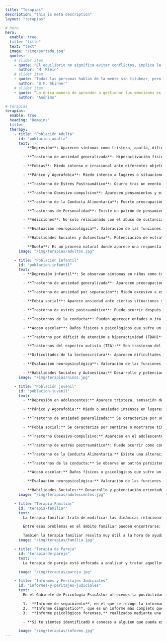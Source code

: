 ```yaml
---
title: "Terapias"
description: "this is meta description"
layout: "terapias"

# hero
hero:
  enable: true
  title: "title"
  text: "text"
  image: "/img/portada.jpg"
  quotes:
    # slider item
    - quote: "El equilibrio no significa evitar conflictos, implica la fuerza para tolerar emociones dolorosas y poder manejarlas"
      author: "M. Klein"
    # slider item
    - quote: "Todas las personas hablan de la mente sin titubear, pero se quedan perplejas cuando les pide que la definan"
      author: "B.F. Skinner"
    # slider item
    - quote: “La única manera de aprender a gestionar tus emociones es sintiéndolas, no evitándolas”
      author: "Anónimo"

# terapias
terapias:
  enable: true
  heading: "Domains"
  title:
  therapy:
    - title: "Población Adulta"
      id: "poblacion-adulta"
      text: |-
        - **Depresión**: Aparecen síntomas como tristeza, apatía, dificultad en la toma de decisiones, desmotivación o desesperanza hacia el futuro

        - **Trastorno de ansiedad generalizada**: Hiperactivación fisiológica (palpitaciones, nerviosismo, dificultad para respirar, tensión muscular, insomnio, preocupaciones constantes, etc.)

        - **Fobias**: Miedo intenso e irracional ante diferentes objetos o situaciones, como por ejemplo insectos o lugares cerrados

        - **Pánico y Agorafobia**: Miedo intenso a lugares o situaciones que podrían causar pánico, con sensación de no poder escapar o con miedo a tener un ataque de pánico. Dificultad para sentirse seguro en público o entre multitudes, lo que puede provocar una incapacidad para salir de casa.

        - **Trastorno de Estrés Postraumático**: Ocurre tras un evento traumático, en ocasiones donde la persona pudo temer por su vida (como una agresión) o ante sucesos muy significativos en su vida (como la muerte de un ser querido o tras una situación de acoso). Aparece una hiperactivación fisiológica (nerviosismo, palpitaciones, dificultad para respirar, etc.), evitación de situaciones o personas que puedan recordarle el evento y reexperimentación de este (pensamientos recurrentes acerca de lo que pasó)

        - **Trastorno Obsesivo-compulsivo**: Aparecen pensamientos y miedos no deseados de manera repetitiva, junto con comportamientos para que este malestar desaparezca, llegando a interferir en actividades diarias y provocando gran sufrimiento emocional.

        - **Trastorno de la Conducta Alimentaria**: Fuerte preocupación por el peso, la imagen corporal y la alimentación, asociada a una angustia y malestar emocional, y junto a conductas alimentarias no saludables.

        - **Trastornos de Personalidad**: Existe un patrón de pensamientos y comportamientos marcado y poco saludable, con dificultades para relacionarse en diferentes situaciones y con las demás personas, por lo que puede causar problemas y limitaciones importantes en las relaciones, en las actividades sociales o en el trabajo.

        - **Adicciones**: No solo relacionado con el abuso de sustancias, sino también a conductas nocivas que afectan tanto para la persona como a su entorno. Por ejemplo: el abuso de alcohol, tabaco, psicofármacos, cannabis, cocaína, juego, compras, adicciones emocionales, etc.

        - **Evaluación neuropsicológica**: Valoración de las funciones cognitivas generales (atención, inteligencia, memoria, razonamiento, lenguaje, etc.)

        - **Habilidades Sociales y Autoestima**: Potenciación de estrategias comunicativas, que ayudan a resolver las situaciones sociales de forma efectiva, siendo capaces de ser asertivos, expresar nuestros sentimientos, deseos y necesidades, decir no, establecer límites, hacer y recibir críticas y preservar nuestros derechos asertivos.

        - **Duelo**: Es un proceso natural donde aparece una respuesta emocional ante una experiencia de pérdida. Pero en ocasiones, aparecen dificultades para aceptar dicha pérdida y pueden presentarse: tristeza profunda, dolor y pensamientos constantes acerca de la pérdida, falta de concentración, desesperanza hacia el futuro, aislamiento o problemas para llevar a cabo actividades cotidianas.
      image: "/img/terapias/adultos.jpg"

    - title: "Población Infantil"
      id: "poblacion-infantil"
      text: |-
        - **Depresión infantil**: Se observan síntomas en niños como tristeza, irritabilidad, malestar (por ejemplo, dolores de barriga) o molestias físicas, en ocasiones algo imprecisas. También pueden aparecer comportamientos agresivos, poco interés para jugar, rechazo a ir al colegio o dificultades para dormir, etc.

        - **Trastorno de ansiedad generalizada**: Aparecen preocupaciones excesivas, se observa que los niños se preocupan por muchas cosas diferentes (notas, su salud o la de sus familiares, lo que pasa en el mundo, etc.), lo que dificulta que se relajen, se diviertan, les cueste dormir por la noche, les cueste hacer los deberes, etc.

        - **Trastorno de ansiedad por separación**: Miedo excesivo a estar separados de sus padres, lo que puede conllevar que no puedan dormir solos, no querer ir casa de un familiar sin los padres, dificultad para ir al colegio, no querer jugar con sus amigos o hacer otras actividades, si los padres no están cerca.

        - **Fobia social**: Aparece ansiedad ante ciertas situaciones sociales como exponer o intervenir en clase, iniciar o mantener conversaciones con sus iguales, participar en actividades con los niños de su edad, etc. Suele preocuparles mucho lo que otros puedan pensar de ellos o ser objeto de críticas.

        - **Trastorno de estrés postraumático**: Puede ocurrir después de un suceso traumático, apareciendo sentimientos y pensamientos negativos relacionados con lo que ha ocurrido, miedo o tristeza intensos, irritabilidad o ataques de ira, retraimiento, etc. También se puede observar que el niño revive la situación una y otra vez (pudiendo observarse en dibujos o en el juego) que tiene pesadillas y que evita lugares o personas que le recuerden el suceso.

        - **Trastornos de la conducta**: Pueden aparecer enfados o ira excesiva, discutir continuamente y rehusar el cumplimiento de las normas, mostrarse resentido, molestar a otros de forma consciente o culpar a los otros de los propios errores.

        - **Acoso escolar**: Daños físicos o psicológicos que sufre un niño por parte de otro o de un grupo, que se producen de manera reiterada, intencionada y unidireccional. A raíz de esta situación podemos observar señales en el niño tales como problemas para concentrarse y empeoramiento del rendimiento escolar, miedo a ir a clase, dolores y malestar que aparece antes de ir al colegio, problemas para dormir, tristeza o episodios de ira, miedo a estar solo, inquietud, nerviosismo, etc.

        - **Trastorno por déficit de atención e hiperactividad (TDAH)**: Los niños con TDAH pueden tener problemas para prestar y mantener la atención, ser excesivamente activos y presentar un comportamiento impulsivo. Podemos observar que olvidan o pierden las cosas con mucha frecuencia, les cuesta prestar atención a los detalles, seguir instrucciones, se mueven nerviosamente, hablan mucho, tienen problemas para respetar los turnos, dificultades en las relaciones con sus iguales, etc.

        - **Trastornos del espectro autista (TEA):** Son trastorno del neurodesarrollo. Los niños con TEA suelen presentar dificultades para desarrollar relaciones sociales normalizadas, utilizar el lenguaje de forma adecuada (o no usarlo) y mostrar comportamientos restringidos o repetitivos. Pero lo cierto, es que los TEA se consideran un espectro precisamente porque pueden aparecer manifestaciones muy variadas tanto en tipo como en gravedad.

        - **Dificultades de la lectoescritura**: Aparecen dificultades en la precisión a la hora de leer palabras (por ejemplo, se saltan letras o palabras, se sustituyen unas por otras, le cuesta reconocer algunas palabras, etc.), en la velocidad lectora (leen despacio, lectura silábica, poca fluidez, etc.) y en la comprensión de lo que leen. También puede aparecer problemas en la ortografía, la gramática, los signos de puntuación y la organización de la expresión escrita

        - **Evaluación neuropsicológica**: Valoración de las funciones cognitivas generales (atención, inteligencia, memoria, razonamiento, lenguaje, etc.)

        - **Habilidades Sociales y Autoestima:** Desarrollo y potenciación de la comunicación, empatía, asertividad, escucha activa, autocontrol y resolución de conflictos orientada a niños.
      image: "/img/terapias/ninos.jpg"

    - title: "Población juvenil"
      id: "poblacion-juvenil"
      text: |-
        - **Depresión en adolescentes:** Aparece tristeza, sensación de vacío, desesperanza, irritabilidad, frustración, disfrutan menos de aquello que solían disfrutar, aislamiento, falta de energía. Pueden aparecer pensamientos o conductas autolíticas.

        - **Pánico y Agorafobia:** Miedo o ansiedad intensos en lugares públicos o en situaciones donde puede resultar difícil escapar o no hay nadie quien pudiera ayudar. Algunos ejemplos donde aparece dicha ansiedad y por tanto se evitan serían: utilizar transportes públicos, estar en espacios abiertos, espacios públicos cerrados (tiendas, cines, etc.), hacer cola o estar con una multitud (conciertos o estadios), etc.

        - **Trastorno de ansiedad generalizada:** Se caracteriza por una ansiedad y preocupaciones excesivas y persistentes sobre un gran número de hechos y actividades de la vida diaria, que llegan a interferir en su funcionamiento familiar, social y escolar. Estas preocupaciones pueden estar relacionadas con el instituto, la familia, los amigos, las notas, necesidad de aprobación, situaciones pasadas y futuras, salud, etc.

        - **Fobia social:** Se caracteriza por sentirse o mostrarse tímido, sentir vergüenza o ansiedad ante situaciones sociales de una manera excesiva. Suelen ser capaces de interactuar con la familia y algunos amigos más cercanos, pero conocer gente nueva, hablar en público, relacionarse en un grupo, participar en clase, etc., les conlleva mucha dificultad y malestar, de manera que tratan de evitarlo por completo, llegando a afectar al normal funcionamiento de la vida diaria.

        - **Trastorno Obsesivo-compulsivo:** Aparecen en el adolescente ideas obsesivas acompañadas por comportamientos compulsivos (en forma de ritual, con el objetivo de disminuir el malestar que provocan las obsesiones). Algunos ejemplos que pueden aparecer son el miedo a contaminarse, preocupaciones acerca de la seguridad o salud suya o de sus padres, etc.

        - **Trastorno de estrés postraumático**: Puede ocurrir como consecuencia de un suceso traumático que ha vivido o presenciado. Aparecen recuerdos recurrentes desagradables, problemas para dormir y pesadillas, evitar aquellas personas o situaciones que le evoquen el recuerdo del trauma, cambios en el estado de ánimo, ansiedad, hiperactivación, sensación de alerta continua, etc.

        - **Trastorno de la Conducta Alimentaria:** Existe una alteración en los comportamientos alimentarios del adolescente y en la actitud respecto a la comida y el aspecto físico, que aparece acompañada de malestar emocional (tristeza, ansiedad, sensación de vacío y soledad, etc.) y que produce un empeoramiento significativo en el funcionamiento de la vida diaria y de la salud.

        - **Trastornos de la conducta:** Se observa un patrón persistente de un estado de ánimo irritable y agresivo, desobediencia, conducta desafiante, dificultad o resistencia a aceptar las normas y reglas sociales, etc.

        - **Acoso escolar:** Daños físicos o psicológicos que sufre un adolescente por parte de otro o de un grupo, que se producen de manera reiterada, intencionada y de manera unidireccional. A raíz de esta situación podemos observar señales en el menor como lesiones inexplicables, pérdida de objetos personales, dolores de cabeza o estómago frecuentes, cambios en los hábitos de alimentación, dificultad para dormir, empeoramiento del rendimiento escolar, miedo o negativa a ir al instituto, pérdida de amigos o evitación de situaciones sociales, disminución de la autoestima, irritabilidad, etc.

        - **Evaluación neuropsicológica:** Valoración de las funciones cognitivas generales (atención, inteligencia, memoria, razonamiento, lenguaje, etc.)

        - **Habilidades Sociales:** Desarrollo y potenciación orientados a adolescentes de estrategias comunicativas que les permitan ser asertivos, expresar sus sentimientos, deseos y necesidades, decir no, establecer límites, hacer y recibir críticas, iniciar y mantener conversaciones, dar su opinión, etc.
      image: "/img/terapias/adolescentes.jpg"

    - title: "Terapia Familiar"
      id: "terapia-familiar"
      text: |-
        La terapia familiar trata de modificar las dinámicas relacionales dentro del marco familiar, ayudando a mejorar las relaciones entre los diferentes miembros, la comunicación, la resolución de conflictos, etc. Se tienen en cuenta todas las partes que componen el sistema familiar y cómo se interrelacionan, enfocándonos más en la solución del problema que en el problema en sí.

        Entre esos problemas en el ámbito familiar pueden encontrarse: diferencias en las pautas de crianza de los hijos, comunicación deficiente entre los miembros del núcleo, problemas entre los padres, etc.

        También la terapia familiar resulta muy útil a la hora de ayudar a los miembros de la familia a enfrentar una enfermedad que sufra uno de ellos, si existe un caso de adicción por parte de uno de los miembros, mediación en caso de separación, fallecimiento de un ser querido, etc.
      image: "/img/terapias/familia.jpg"

    - title: "Terapia de Pareja"
      id: "terapia-de-pareja"
      text: |-
        La terapia de pareja está enfocada a analizar y tratar aquellos conflictos que pueden aparecer en una relación amorosa (tales como los celos, infidelidades, problemas en la comunicación y en la resolución de problemas o búsqueda de soluciones, insatisfacción sexual, problemas en la familia de origen, dependencia emocional, etc.) de tal forma que puedan adquirirse habilidades, estrategias, herramientas y recursos que permitan el desarrollo de una relación afectiva más sana, funcional y satisfactoria para la pareja en su conjunto y para cada miembro de la misma en particular.

      image: "/img/terapias/pareja.jpg"

    - title: "Informes y Peritajes Judiciales"
      id: "informes-y-peritajes-judiciales"
      text: |-
        En el Gabinete de Psicología PsicAstur ofrecemos la posibilidad de realización de 3 tipos de informes:

        1.  **Informe de seguimiento**, en el que se recoge la información y resultado de las pruebas estandarizadas realizadas en la consulta para la evaluación y tratamiento del caso, incluyendo depresión, ansiedad, habilidades de afrontamiento, distorsiones de pensamiento y autoestima.
        2.  **Informe diagnóstico**, que es un informe más completo que incluye pruebas diagnósticas sobre personalidad y funciones cognitivas
        3.  **Informe psicológicos forenses,** realizados mediante una serie de técnicas que permiten acreditar de una forma objetiva, si hay una causalidad entre unos hechos y una sintomatología dentro del contexto jurídico

        - **Si te sientes identificad@ o conoces a alguien que pueda estar pasando por ello, no dudes en contactar con nosotras e informarte**

      image: "/img/terapias/informe.jpg"
---
```

